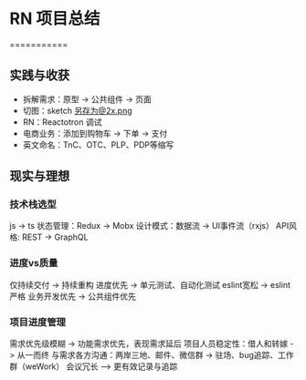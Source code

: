 # RN 项目总结
===========

## 实践与收获
- 拆解需求：原型 -> 公共组件 -> 页面
- 切图：sketch 另存为@2x.png
- RN：Reactotron 调试
- 电商业务：添加到购物车 -> 下单 -> 支付
- 英文命名：TnC、OTC、PLP、PDP等缩写

## 现实与理想
### 技术栈选型
js -> ts
状态管理：Redux -> Mobx
设计模式：数据流 -> UI事件流（rxjs）
API风格: REST -> GraphQL
### 进度vs质量
仅持续交付 -> 持续重构
进度优先 -> 单元测试、自动化测试
eslint宽松 -> eslint严格
业务开发优先 -> 公共组件优先
### 项目进度管理
需求优先级模糊 -> 功能需求优先，表现需求延后
项目人员稳定性：借人和转嫁 -> 从一而终
与需求各方沟通：两岸三地、邮件、微信群 -> 驻场、bug追踪、工作群（weWork）
会议冗长 —> 更有效记录与追踪
